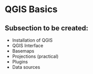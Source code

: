 # QGIS Basics
## Subsection to be created:
* Installation of QGIS
* QGIS Interface
* Basemaps
* Projections (practical)
* Plugins
* Data sources